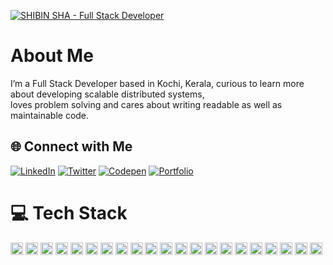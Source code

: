 [![SHIBIN SHA - Full Stack Developer](https://images.app.goo.gl/WhujgHAN87ra8Nmn9)](https://your-portfolio-link.com)



#  About Me
I’m a Full Stack Developer based in Kochi, Kerala, curious to learn more about developing scalable distributed systems,<br>loves problem solving and cares about writing readable as well as maintainable code.


## 🌐 Connect with Me

[![LinkedIn](https://img.shields.io/badge/LinkedIn-Connect-blue?style=for-the-badge&logo=linkedin&logoColor=white)](https://linkedin.com/in/shibin-sha)
[![Twitter](https://img.shields.io/badge/Twitter-Follow-blue?style=for-the-badge&logo=Twitter&logoColor=white)](https://twitter.com/shaBro__)
[![Codepen](https://img.shields.io/badge/Codepen-Explore-black?style=for-the-badge&logo=codepen&logoColor=white)](https://codepen.io/shibin-sha)
[![Portfolio](https://img.shields.io/badge/Portfolio-Visit-%23000000.svg?style=for-the-badge&logo=firefox-browser&logoColor=white)](https://yourportfolio.com)




# 💻 Tech Stack

<p>
  <img height="20" src="https://img.shields.io/badge/C-%2300599C.svg?style=for-the-badge&logo=c&logoColor=white" alt="C">
  <img height="20" src="https://img.shields.io/badge/C++-%2300599C.svg?style=for-the-badge&logo=c%2B%2B&logoColor=white" alt="C++">
  <img height="20" src="https://img.shields.io/badge/CSS3-%231572B6.svg?style=for-the-badge&logo=css3&logoColor=white" alt="CSS3">
  <img height="20" src="https://img.shields.io/badge/JavaScript-%23323330.svg?style=for-the-badge&logo=javascript&logoColor=%23F7DF1E" alt="JavaScript">
  <img height="20" src="https://img.shields.io/badge/Java-%23ED8B00.svg?style=for-the-badge&logo=openjdk&logoColor=white" alt="Java">
  <img height="20" src="https://img.shields.io/badge/TypeScript-%23007ACC.svg?style=for-the-badge&logo=typescript&logoColor=white" alt="TypeScript">
  <img height="20" src="https://img.shields.io/badge/AWS-%23FF9900.svg?style=for-the-badge&logo=amazon-aws&logoColor=white" alt="AWS">
  <img height="20" src="https://img.shields.io/badge/Azure-%230072C6.svg?style=for-the-badge&logo=microsoftazure&logoColor=white" alt="Azure">
  <img height="20" src="https://img.shields.io/badge/Angular-%23DD0031.svg?style=for-the-badge&logo=angular&logoColor=white" alt="Angular">
  <img height="20" src="https://img.shields.io/badge/Bootstrap-%238511FA.svg?style=for-the-badge&logo=bootstrap&logoColor=white" alt="Bootstrap">
  <img height="20" src="https://img.shields.io/badge/Express.js-%23404d59.svg?style=for-the-badge&logo=express&logoColor=%2361DAFB" alt="Express.js">
  <img height="20" src="https://img.shields.io/badge/jQuery-%230769AD.svg?style=for-the-badge&logo=jquery&logoColor=white" alt="jQuery">
  <img height="20" src="https://img.shields.io/badge/Node.js-6DA55F?style=for-the-badge&logo=node.js&logoColor=white" alt="Node.js">
  <img height="20" src="https://img.shields.io/badge/Next-black?style=for-the-badge&logo=next.js&logoColor=white" alt="Next.js">
  <img height="20" src="https://img.shields.io/badge/Pug-FFF?style=for-the-badge&logo=pug&logoColor=A86454" alt="Pug">
  <img height="20" src="https://img.shields.io/badge/React-%2320232a.svg?style=for-the-badge&logo=react&logoColor=%2361DAFB" alt="React">
  <img height="20" src="https://img.shields.io/badge/Socket.io-black?style=for-the-badge&logo=socket.io&badgeColor=010101" alt="Socket.io">
  <img height="20" src="https://img.shields.io/badge/MySQL-%2300000f.svg?style=for-the-badge&logo=mysql&logoColor=white" alt="MySQL">
  <img height="20" src="https://img.shields.io/badge/MongoDB-%234ea94b.svg?style=for-the-badge&logo=mongodb&logoColor=white" alt="MongoDB">
  <img height="20" src="https://img.shields.io/badge/Adobe%20XD-470137?style=for-the-badge&logo=Adobe%20XD&logoColor=#FF61F6" alt="Adobe XD">
  <img height="20" src="https://img.shields.io/badge/Figma-%23F24E1E.svg?style=for-the-badge&logo=figma&logoColor=white" alt="Figma">
</p>


<!-- Proudly created with GPRM ( https://gprm.itsvg.in ) -->
